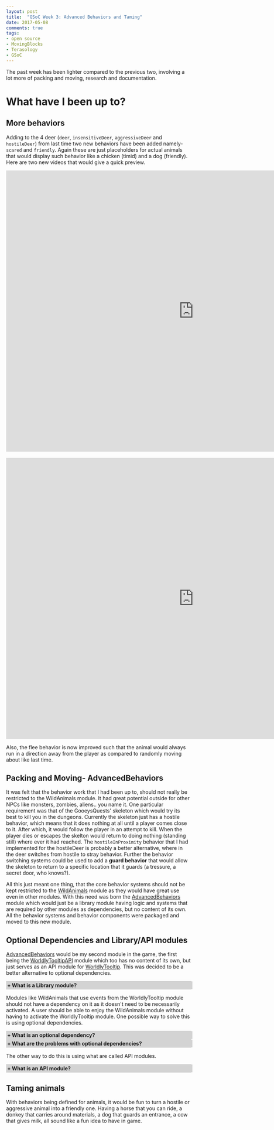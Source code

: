 ```yaml
---
layout: post
title:  "GSoC Week 3: Advanced Behaviors and Taming"
date: 2017-05-08
comments: true
tags:
- open source
- MovingBlocks
- Terasology
- GSoC
---
```


<style type="text/css">
    .collapsiblecontainer {
    width:100%;
    border:1px solid #d3d3d3;
}
.collapsiblecontainer div {
    width:100%;
}
.collapsiblecontainer .collapsibleheader {
    background-color:#d3d3d3;
    padding: 2px;
    cursor: pointer;
    font-weight: bold;
}
.collapsiblecontainer .collapsiblecontent {
    display: none;
    padding : 5px;
}
</style>
<script src="https://ajax.googleapis.com/ajax/libs/jquery/1.12.0/jquery.min.js"></script>
<script type="text/javascript">
$(document).ready(function(){
    $(".collapsibleheader").click(function () {
        $collapsibleheader = $(this);
        //getting the next element
        $collapsiblecontent = $collapsibleheader.next();
        //open up the collapsiblecontent needed - toggle the slide- if visible, slide up, if not slidedown.
        $collapsiblecontent.slideToggle(500, function () {
            //execute this after slideToggle is done
            //change text of collapsibleheader based on visibility of collapsiblecontent div
            $collapsibleheader.find("span:first-child").text(function () {
                //change text based on condition
                return $collapsiblecontent.is(":visible") ? "- " : "+ ";
            });
        });

    });
}); 

</script>

The past week has been lighter compared to the previous two, involving a lot more of packing and moving, research and documentation.

# What have I been up to?

## More behaviors

Adding to the 4 deer (`deer`, `insensitiveDeer`, `aggressiveDeer` and `hostileDeer`) from last time two new behaviors have been added namely- `scared` and `friendly`. Again these are just placeholders for actual animals that would display such behavior like a chicken (timid) and a dog (friendly). Here are two new videos that would give a quick preview.


<div class="videowrapper">
    <iframe width="1024" height="768" src="https://www.youtube.com/embed/5VREvBUPmA0" frameborder="0" allowfullscreen></iframe>
</div>
<br/>
<div class="videowrapper">
    <iframe width="1024" height="768" src="https://www.youtube.com/embed/GbeXKIi9Mvs" frameborder="0" allowfullscreen></iframe>
</div>

Also, the flee behavior is now improved such that the animal would always run in a direction away from the player as compared to randomly moving about like last time.

## Packing and Moving- AdvancedBehaviors
It was felt that the behavior work that I had been up to, should not really be restricted to the WildAnimals module. It had great potential outside for other NPCs like monsters, zombies, aliens.. you name it. One particular requirement was that of the GooeysQuests' skeleton which would try its best to kill you in the dungeons. Currently the skeleton just has a hostile behavior, which means that it does nothing at all until a player comes close to it. After which, it would follow the player in an attempt to kill. When the player dies or escapes the skelton would return to doing nothing (standing still) where ever it had reached. The `hostileInProximity` behavior that I had implemented for the hostileDeer is probably a better alternative, where in the deer switches from hostile to stray behavior. Further the behavior switching systems could be used to add a **guard behavior** that would allow the skeleton to return to a specific location that it guards (a tressure, a secret door, who knows?).

All this just meant one thing, that the core behavior systems should not be kept restricted to the [WildAnimals](https://github.com/Terasology/WildAnimals) module as they would have great use even in other modules. With this need was born the [AdvancedBehaviors](https://github.com/Terasology/AdvancedBehaviors) module which would just be a library module having logic and systems that are required by other modules as dependencies, but no content of its own. All the behavior systems and behavior components were packaged and moved to this new module. 

## Optional Dependencies and Library/API modules

[AdvancedBehaviors](https://github.com/Terasology/AdvancedBehaviors) would be my second module in the game, the first being the [WorldlyTooltipAPI](https://github.com/Terasology/WorldlyTooltipAPI) module which too has no content of its own, but just serves as an API module for [WorldlyTooltip](https://github.com/Terasology/WorldlyTooltip). This was decided to be a better alternative to optional dependencies.

<div class="collapsiblecontainer">
<div class="collapsibleheader"><span>+ </span><span>What is a Library module?</span></div>
<div class="collapsiblecontent">   
    A library module is one that does not have any features or content of its own. It only provides systems that are used by other modules. An example of such a module is the Pathfinding module. Also the newly created, AdvancedBehaviors module would just be a library module.
</div>
</div>

Modules like WildAnimals that use events from the WorldlyTooltip module should not have a dependency on it as it doesn't need to be necessarily activated. A user should be able to enjoy the WildAnimals module without having to activate the WorldlyTooltip module. One possible way to solve this is using optional dependencies. 

<div class="collapsiblecontainer">
<div class="collapsibleheader"><span>+ </span><span>What is an optional dependency?</span></div>
<div class="collapsiblecontent">   
	An optional dependency allows the user to activate modules that depend on other modules without activating the other module. The features that rely on the other module would just be enabled when the other module is activated.
    <br/>
    Lets take the WildAnimals and WorldlyTooltip module as an example. If the WildAnimals module is made to have an optional dependency on the WorldlyTooltip module, it's core features would be accessible even when the WorldlyTooltip module is inactive. Activating the WorldlyTooltip module just would enable the features that rely on it.
</div>
</div>

<div class="collapsiblecontainer">
<div class="collapsibleheader"><span>+ </span><span>What are the problems with optional dependencies?</span></div>
<div class="collapsiblecontent">   
    Optional dependencies make sure that the user doesn't have to forcefully download a module that serves as an optional dependency. But for a developer, the module would not compile unless the developer manually downloads all the optional dependencies. Also there is a chance that with some changes happening in Java, this feature might not be available later.
</div>
</div>

The other way to do this is using what are called API modules.

<div class="collapsiblecontainer">
<div class="collapsibleheader"><span>+ </span><span>What is an API module?</span></div>
<div class="collapsiblecontent"> 
    An API module is one that allows for modules to use on a feature that is present in an external module without having a direct dependency on it. In short it is an alternative to optional dependencies. It can be thought of as an interface to a class. If a module X relies on some classes in Y for a feature, the classes can be moved to Z. Both X and Y can now have dependency on Z and everything would work naturally. This means that Y does not necessarily need to be activated for the user to enjoy the core features of X.
    <br/><br/>
    For example, the WildAnimals module uses the events from the WorldlyTooltip module for the tooltip feature. To enable this, the events were moved to the API module called WorldlyTooltipAPI. Both WildAnimals and WorldlyTooltip had a dependency on the WorldlyTooltipAPI module. WildAnimals module could now be activated without activating the WorldlyTooltip functionality (even though the dependency WorldlyTooltipAPI got activated).
</div>
</div>

## Taming animals
With behaviors being defined for animals, it would be fun to turn a hostile or aggressive animal into a friendly one. Having a horse that you can ride, a donkey that carries around materials, a dog that guards an entrance, a cow that gives milk, all sound like a fun idea to have in game.

